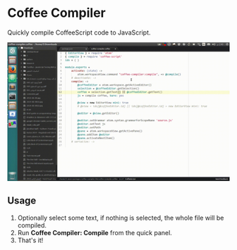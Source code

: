 # Coffee Compiler

Quickly compile CoffeeScript code to JavaScript.

![Screenshot](./screenshot.gif)

## Usage
1. Optionally select some text, if nothing is selected, the whole file will be compiled.
2. Run **Coffee Compiler: Compile** from the quick panel.
3. That's it!
